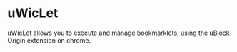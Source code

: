 # uWicLet
uWicLet allows you to execute and manage bookmarklets, using the uBlock Origin extension on chrome.
